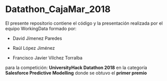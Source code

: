 # Datathon_CajaMar_2018

El presente repositorio contiene el código y la presentación realizada por el equipo WorkingData formado por:

* David Jímenez Paredes

* Raúl López Jiménez

* Francisco Javier Vílchez Torralba

para la competición: **UniversityHack Datathon 2018** en la categoría **Salesforce Predictive Modelling** donde se obtuvo el **primer premio**


